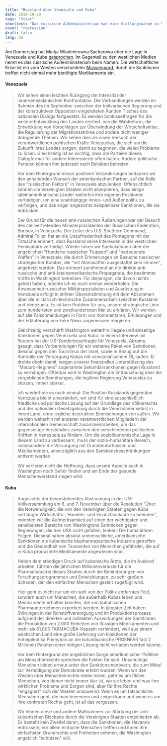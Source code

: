 ```yaml
---
title: "Russland über Venezuela und Kuba"
date: 2019-10-20
tags: "Staat"
shorttext: "Das russische Außenministerium hat eine Stellungsnahme zu Venezuela und Kuba veröffentlicht, wo anstatt westliche rosa Brille Fakten genannt werden."
cover: "repression"
draft: false
lang: de
---
```


Am Donnerstag hat Marija Wladimirowna Sacharowa über die Lage in Venezuela und Kuba [gesprochen](http://www.mid.ru/ru/press_service/spokesman/briefings/-/asset_publisher/D2wHaWMCU6Od/content/id/3856722?p_p_id=101_INSTANCE_D2wHaWMCU6Od&_101_INSTANCE_D2wHaWMCU6Od_languageId=en_GB#10 "Briefing by Foreign Ministry Spokesperson Maria Zakharova, Moscow, October 17, 2019"). Im Gegenteil zu den westlichen Medien nennt es das russische Außenministerium beim Namen. Die wirtschaftliche Krise ist ein vom Westen verschuldeter [Massenmord](https://www.telesurenglish.net/news/US-Sanctions-Killed-Over-40000-Venezuelans-Since-2017-20190425-0015.html "US Sanctions Killed Over 40,000 Venezuelans Since 2017"), durch die Sanktionen treffen nicht einmal mehr benötigte Medikamente ein.

#### Venezuela

> Wir sehen einen leichten Rückgang der Intensität der innervenezolanischen Konfrontation. Die Verhandlungen werden im Rahmen des im September zwischen der bolivarischen Regierung und der konstruktiven Opposition eingeleiteten Runden Tisches des nationalen Dialogs fortgesetzt. Es werden Schlüsselfragen für die weitere Entwicklung des Landes erörtert, wie die Wahlreform, die Entwicklung von Vorschlägen zur Überwindung der Wirtschaftskrise, die Regulierung der Migrationsströme und andere nicht weniger drängende Themen. Wir sehen dies als einen Versuch der verantwortlichen politischen Kräfte Venezuelas, die sich um die Zukunft ihres Landes sorgen, damit zu beginnen, die vielen Probleme zu lösen. Gleichzeitig ist es wichtig, dass die Parteien dieses Dialogformat für andere Interessierte offen halten. Andere politische Parteien können ihm jederzeit nach Belieben beitreten.

> Vor dem Hintergrund dieser positiven Veränderungen bedauern wir den anhaltenden Wunsch der amerikanischen Partner, auf die Rolle des "russischen Faktors" in Venezuela abzulenken. Offensichtlich können die Vereinigten Staaten nicht akzeptieren, dass einige lateinamerikanische Länder weiterhin ihre eigenen Positionen verteidigen, um eine unabhängige Innen- und Außenpolitik zu verfolgen, und das sogar angesichts beispielloser Sanktionen, die sie erdrücken.

> Der Grund für die neuen anti-russischen Äußerungen war der Besuch des stellvertretenden Ministerpräsidenten der Russischen Föderation, Borisov, in Venezuela. Der Leiter des U.S. Southern Command, Admiral Foller, hat an die Unzufriedenheit des Pentagons mit der Tatsache erinnert, dass Russland seine Interessen in der westlichen Hemisphäre verteidigt. Wieder hören wir Spekulationen über die angeblichen "Hunderte russischer Truppen" und "bedeutende Waffen" in Venezuela, die durch Erinnerungen an Besuche russischer strategischer Bomber, die "mit Atomwaffen ausgestattet sein können", angeheizt werden. Das erinnert zunehmend an die direkte anti-russische und anti-lateinamerikanische Propaganda, die bestimmte Kräfte in Washington betreiben. Für diejenigen, die davon nichts gehört haben, möchte ich es noch einmal wiederholen: Die Anwesenheit russischer Militärspezialisten und Ausrüstung in Venezuela erfolgt in strikter Übereinstimmung mit dem Abkommen über die militärisch-technische Zusammenarbeit zwischen Russland und Venezuela. Es ist kein Problem für uns, unsere strategische Linie zum hundertsten und zweihundertsten Mal zu erklären. Wir werden auf alle Falschmeldungen in Form von Kommentaren, Erklärungen und der Erläuterung von Fake News angemessen reagieren.

> Gleichzeitig verschärft Washington weiterhin illegale und einseitige Sanktionen gegen Venezuela und Kuba. In einem Interview mit Reuters hat der US-Sonderbeauftragte für Venezuela, Abrams, gesagt, dass Vorbereitungen für ein weiteres Paket von Sanktionen, diesmal gegen den Tourismus der Insel, sowie in Bezug auf die Kontrolle der Versorgung Kubas mit venezolanischem Öl, laufen. Er drohte direkt damit, wegen unserer finanziellen Unterstützung des "Maduro-Regimes" sogenannte Sekundärsanktionen gegen Russland zu verhängen. Offenbar wird in Washington die Enttäuschung über die vergeblichen Bemühungen, die legitime Regierung Venezuelas zu stürzen, immer stärker.

> Ich wiederhole es noch einmal: Die Position Russlands gegenüber Venezuela bleibt unverändert, wir sind für eine ausschließlich friedliche und politische Lösung auf der Grundlage des Völkerrechts und der nationalen Gesetzgebung durch die Venezolaner selbst in ihrem Land, ohne jegliche destruktive Einmischungen von außen. Wir werden weiterhin mit anderen verantwortlichen Mitgliedern der internationalen Gemeinschaft zusammenarbeiten, um das gegenseitige Verständnis zwischen den verschiedenen politischen Kräften in Venezuela zu fördern. Um die sozioökonomische Lage in diesem Land zu verbessern, muss der sozio-humanitäre Bereich, insbesondere die Versorgung mit Grundbedürfnissen und Medikamenten, unverzüglich aus den Sanktionsbeschränkungen entfernt werden.

> Wir verlieren nicht die Hoffnung, dass unsere Appelle auch in Washington noch Gehör finden und am Ende der gesunde Menschenverstand siegen wird.

#### Kuba

> Angesichts der bevorstehenden Abstimmung in der UN-Vollversammlung am 6. und 7. November über die Resolution "Über die Notwendigkeit, die von den Vereinigten Staaten gegen Kuba verhängte Wirtschafts-, Handels- und Finanzblockade zu beenden", möchten wir die Aufmerksamkeit auf einen der wichtigsten und sensibelsten Bereiche von Washingtons Sanktionen gegen Regierungen, die den USA nicht gefallen, lenken: Die humanitären Folgen. Diesmal haben absolut unmenschliche, amerikanische Sanktionen die kubanische biopharmazeutische Industrie getroffen und die Gesundheit von Tausenden von Menschen gefährdet, die auf in Kuba produzierte Medikamente angewiesen sind.

> Neben dem ständigen Druck auf kubanische Ärzte, die im Ausland arbeiten, führten die jährlichen Millionenverluste für die Pharmaindustrie dieses Staates durch die Behinderungen von Forschungsprogrammen und Entwicklungen, zu sehr großem Schaden, der den einfachen Menschen gezielt zugefügt wird.

> Hier geht es nicht nur um ein weit von der Politik entferntes Feld, sondern auch um Menschen, die außerhalb Kubas leben und Medikamente erhalten könnten, die von kubanischen Pharmaunternehmen exportiert werden. In jüngster Zeit haben Störungen in der Rohstoffversorgung und im Produktionsprozess aufgrund der direkten und indirekten Auswirkungen der Sanktionen die Produktion von 2.000 Einheiten von flüssigen Medikamenten und mehr als 61.000 FARMACUBA-Kapseln verhindert, weil aus einem asiatischen Land eine große Lieferung von Injektionen der Antiepileptika Phenytoin an die kolumbianische PROENFAR fast 2 Millionen Paketen einer nötigen Lösung nicht verladen werden konnte.

> Vor dem Hintergrund der angeblichen Sorge amerikanischer Politiker um Menschenrechte sprechen die Fakten für sich. Unschuldige Menschen leiden erneut unter den Sanktionsmanövern, die zum Mittel zur Verteidigung der Demokratie erklärt wurden. Wenn wir den Westen über Menschenrechte reden hören, geht es um fiktive Menschen, von denen nicht immer klar ist, wo sie leben und was ihre wirklichen Probleme und Sorgen sind, aber für ihre Rechte "engagiert" sich der Westen andauernd. Wenn es um tatsächliche Menschen geht, die man benennen und zeigen kann und wenn es um ihre konkreten Rechte geht, ist all das vergessen.

> Wir lehnen diese und andere Maßnahmen zur Stärkung der anti-kubanischen Blockade durch die Vereinigten Staaten entschieden ab. Es besteht kein Zweifel daran, dass die Sanktionen, die Havanna erdrosseln, vor allem einfache Menschen treffen und ihnen ihre einfachsten Grundrechte und Freiheiten nehmen, die Washington angeblich "schützen" will.

